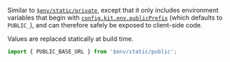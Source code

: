 Similar to [`$env/static/private`](/docs/kit/reference/$env-all#$env-static-private), except that it only includes environment variables that begin with [`config.kit.env.publicPrefix`](/docs/kit/reference/configuration#env) (which defaults to `PUBLIC_`), and can therefore safely be exposed to client-side code.

Values are replaced statically at build time.

```ts
import { PUBLIC_BASE_URL } from '$env/static/public';
```


